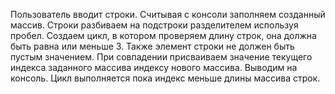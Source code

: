 Пользователь вводит строки.
Считывая с консоли заполняем созданный массив.
Строки разбиваем на подстроки разделителем используя пробел.
Создаем цикл, в котором проверяем длину строк, она должна быть равна или меньше 3. Также элемент строки не должен быть пустым значением.
При совпадении присваиваем значение текущего индекса заданного массива индексу нового массива.
Выводим на консоль.
Цикл выполняется пока индекс меньше длины массива строк.